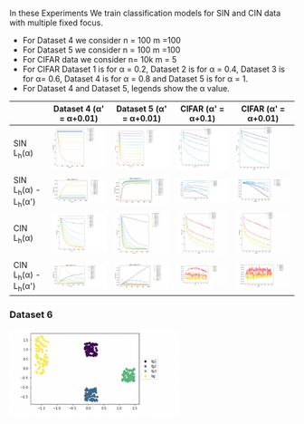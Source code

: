 In these Experiments We train classification models for SIN and CIN data with multiple fixed focus.

<!-- h<sub>&theta;</sub>(x) = &theta;<sub>o</sub> x + &theta;<sub>1</sub>x -->

- For Dataset 4 we consider n = 100 m =100
- For Dataset 5 we consider n = 100 m =100 
- For CIFAR data we consider n= 10k m = 5 
- For CIFAR Dataset 1 is for &alpha; = 0.2, Dataset 2 is for &alpha; = 0.4, Dataset 3 is for &alpha;= 0.6, Dataset 4 is for &alpha; = 0.8 and Dataset 5 is for &alpha; = 1. 
- For Dataset 4 and Dataset 5, legends show the &alpha; value.   

|  | Dataset 4 (&alpha;' = &alpha;+0.01) | Dataset 5 (&alpha;' = &alpha;+0.01) | CIFAR (&alpha;' = &alpha;+0.1) | CIFAR (&alpha;' = &alpha;+0.01) |
| - | -----    | -------   | ---------------          | ------------ |
| SIN L<sub>h</sub>(&alpha;)   |    <img src= ./plots/SIN_dataset_4_train_loss.png width="300"> | <img src= ./plots/SIN_dataset_5_train_loss.png width="300"> | <img src= ./plots/SIN_cifar_loss_1.png width="300"> | <img src= ./plots/SIN_cifar_loss_2.png width="300"> |
| SIN L<sub>h</sub>(&alpha;) - L<sub>h</sub>(&alpha;')    |    <img src= ./plots/SIN_dataset_4_train-_loss_alpha.png width="300"> | <img src= ./plots/SIN_dataset_5_train-_loss_alpha.png width="300"> | <img src= ./plots/SIN_cifar_loss-loss_alpha_1.png width="300"> | <img src= ./plots/SIN_cifar_loss-loss_alpha_2.png width="300"> 
| CIN L<sub>h</sub>(&alpha;)    |    <img src= ./plots/CIN_dataset_4_train_loss.png width="300"> | <img src= ./plots/CIN_dataset_5_train_loss.png width="300"> | <img src= ./plots/CIN_cifar_loss_1.png width="300"> | <img src= ./plots/CIN_cifar_loss_2.png width="300"> |
| CIN L<sub>h</sub>(&alpha;) - L<sub>h</sub>(&alpha;')   |      <img src= ./plots/CIN_dataset_4_train-_loss_alpha.png width="300"> | <img src= ./plots/CIN_dataset_5_train-_loss_alpha.png width="300"> | <img src= ./plots/CIN_cifar_loss-loss_alpha_1.png width="300"> | <img src= ./plots/CIN_cifar_loss-loss_alpha_2.png width="300"> 


### Dataset 6

<img src= ./plots/base_data.png width="300">




